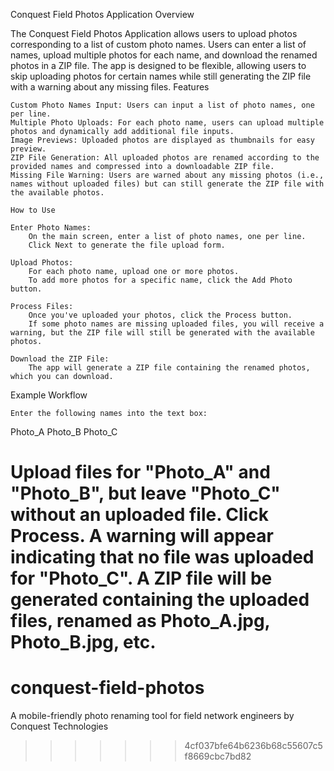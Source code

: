 Conquest Field Photos Application
Overview

The Conquest Field Photos Application allows users to upload photos corresponding to a list of custom photo names. Users can enter a list of names, upload multiple photos for each name, and download the renamed photos in a ZIP file. The app is designed to be flexible, allowing users to skip uploading photos for certain names while still generating the ZIP file with a warning about any missing files.
Features

    Custom Photo Names Input: Users can input a list of photo names, one per line.
    Multiple Photo Uploads: For each photo name, users can upload multiple photos and dynamically add additional file inputs.
    Image Previews: Uploaded photos are displayed as thumbnails for easy preview.
    ZIP File Generation: All uploaded photos are renamed according to the provided names and compressed into a downloadable ZIP file.
    Missing File Warning: Users are warned about any missing photos (i.e., names without uploaded files) but can still generate the ZIP file with the available photos.

    How to Use

    Enter Photo Names:
        On the main screen, enter a list of photo names, one per line.
        Click Next to generate the file upload form.

    Upload Photos:
        For each photo name, upload one or more photos.
        To add more photos for a specific name, click the Add Photo button.

    Process Files:
        Once you've uploaded your photos, click the Process button.
        If some photo names are missing uploaded files, you will receive a warning, but the ZIP file will still be generated with the available photos.

    Download the ZIP File:
        The app will generate a ZIP file containing the renamed photos, which you can download.

Example Workflow

    Enter the following names into the text box:

Photo_A
Photo_B
Photo_C

Upload files for "Photo_A" and "Photo_B", but leave "Photo_C" without an uploaded file.
Click Process.
A warning will appear indicating that no file was uploaded for "Photo_C".
A ZIP file will be generated containing the uploaded files, renamed as Photo_A.jpg, Photo_B.jpg, etc.
=======
# conquest-field-photos
A mobile-friendly photo renaming tool for field network engineers by Conquest Technologies
>>>>>>> 4cf037bfe64b6236b68c55607c5f8669cbc7bd82
